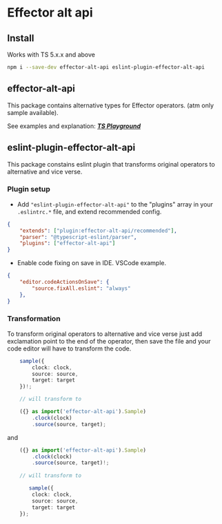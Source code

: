 # Effector alt api

## Install

Works with TS 5.x.x and above

```bash
npm i --save-dev effector-alt-api eslint-plugin-effector-alt-api
```

## effector-alt-api

This package contains alternative types for Effector operators. (atm only sample available).

See examples and explanation: **_[TS Playground](https://tsplay.dev/w6qrGW)_**

## eslint-plugin-effector-alt-api

This package constains eslint plugin that transforms original operators to alternative and vice verse.

### Plugin setup

- Add `"eslint-plugin-effector-alt-api"` to the "plugins" array in your `.eslintrc.*` file, and extend recommended config.
```json
{
    "extends": ["plugin:effector-alt-api/recommended"],
    "parser": "@typescript-eslint/parser",
    "plugins": ["effector-alt-api"]
}
```

- Enable code fixing on save in IDE.
VSCode example.

```json
{
    "editor.codeActionsOnSave": {
        "source.fixAll.eslint": "always"
    },
}
```

### Transformation

To transform original operators to alternative and vice verse just add exclamation point to the end of the operator, then save the file and your code editor will have to transform the code.

```ts
    sample({
        clock: clock,
        source: source,
        target: target
    })!;

    // will transform to 

    ({} as import('effector-alt-api').Sample)
        .clock(clock)
        .source(source, target);
```
and
```ts
    ({} as import('effector-alt-api').Sample)
        .clock(clock)
        .source(source, target)!;
    
    // will transform to

       sample({
        clock: clock,
        source: source,
        target: target
    });
```

